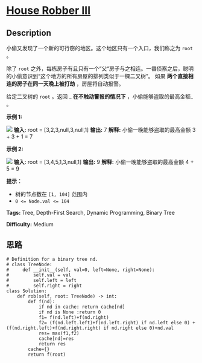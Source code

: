 # [House Robber III][title]

## Description

小偷又发现了一个新的可行窃的地区。这个地区只有一个入口，我们称之为 `root` 。

除了 `root` 之外，每栋房子有且只有一个“父“房子与之相连。一番侦察之后，聪明的小偷意识到“这个地方的所有房屋的排列类似于一棵二叉树”。 如果
**两个直接相连的房子在同一天晚上被打劫** ，房屋将自动报警。

给定二叉树的 `root` 。返回  _ **在不触动警报的情况下**  ，小偷能够盗取的最高金额_ 。



**示例 1:**

![](https://assets.leetcode.com/uploads/2021/03/10/rob1-tree.jpg)
            **输入:** root = [3,2,3,null,3,null,1]    **输出:** 7     **解释:**  小偷一晚能够盗取的最高金额 3 + 3 + 1 = 7

**示例 2:**

![](https://assets.leetcode.com/uploads/2021/03/10/rob2-tree.jpg)
            **输入:** root = [3,4,5,1,3,null,1]    **输出:** 9    **解释:**  小偷一晚能够盗取的最高金额 4 + 5 = 9    



**提示：**

  * 树的节点数在 `[1, 104]` 范围内
  * `0 <= Node.val <= 104`


**Tags:** Tree, Depth-First Search, Dynamic Programming, Binary Tree

**Difficulty:** Medium

## 思路

``` python3
# Definition for a binary tree nd.
# class TreeNode:
#     def __init__(self, val=0, left=None, right=None):
#         self.val = val
#         self.left = left
#         self.right = right
class Solution:
    def rob(self, root: TreeNode) -> int:
        def f(nd):
            if nd in cache: return cache[nd]
            if nd is None :return 0
            f1= f(nd.left)+f(nd.right)
            f2= (f(nd.left.left)+f(nd.left.right) if nd.left else 0) +(f(nd.right.left)+f(nd.right.right) if nd.right else 0)+nd.val
            res= max(f1,f2)
            cache[nd]=res
            return res
        cache={}
        return f(root)
```

[title]: https://leetcode-cn.com/problems/house-robber-iii
